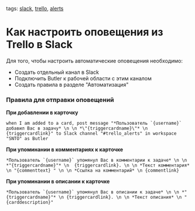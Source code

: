 tags:
[slack](https://github.com/search?q=user%3Abaikulov+repo%3Abaikulov%2Finstructions+tags%3A+slack+in%3Afile&type=code),
[trello](https://github.com/search?q=user%3Abaikulov+repo%3Abaikulov%2Finstructions+tags%3A+trello+in%3Afile&type=code),
[alerts](https://github.com/search?q=user%3Abaikulov+repo%3Abaikulov%2Finstructions+tags%3A+alerts+in%3Afile&type=code)

# Как настроить оповещения из Trello в Slack 
Для того, чтобы настроить автоматические оповещения необходимо:
- Создать отдельный канал в Slack
- Подключить Butler к рабочей области с этим каналом
- Создать правила в разделе "Автоматизация"

### Правила для отправки оповещений

**При добавлении в карточку**
```
when I am added to a card, post message "*Пользователь `{username}` добавил Вас в задачу* \n \n *\"{triggercardname}\"* \n {triggercardlink}" to Slack channel "#trello_alerts" in workspace "SNTO" as Butler
```

**При упоминании в комментариях к карточке**
```
*Пользователь `{username}` упомянул Вас в комментарии к задаче* \n \n *"{triggercardname}"* \n  {triggercardlink}. \n \n *Текст комментария* \n "{commenttext} " \n \n *Ссылка на комментарий* \n {commentlink}
```

**При упоминании в описании к карточке**
```
*Пользователь `{username}` упомянул Вас в описании к задаче* \n \n *"{triggercardname}"* \n {triggercardlink}. \n \n *Текст описания* \n "{carddescription}"
```